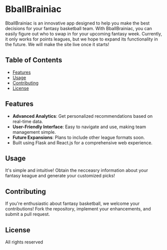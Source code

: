 # BballBrainiac


BballBrainiac is an innovative app designed to help you make the best decisions for your fantasy basketball team. With BballBrainiac, you can easily figure out who to swap in for your upcoming fantasy week. Currently, it only works for points leagues, but we hope to expand its functionality in the future. We will make the site live once it starts!

## Table of Contents

- [Features](#features)
- [Usage](#usage)
- [Contributing](#contributing)
- [License](#license)

## Features

- **Advanced Analytics**: Get personalized recommendations based on real-time data.
- **User-Friendly Interface**: Easy to navigate and use, making team management simple.
- **Future Expansions**: Plans to include other league formats soon.
- Built using Flask and React.js for a comprehensive web experience.

## Usage

It's simple and intuitive! Obtain the necceasry information about your fantasy keague and generate your customized picks!

## Contributing

If you're enthusiastic about fantasy basketball, we welcome your contributions! Fork the repository, implement your enhancements, and submit a pull request.

## License

All rights reserved

